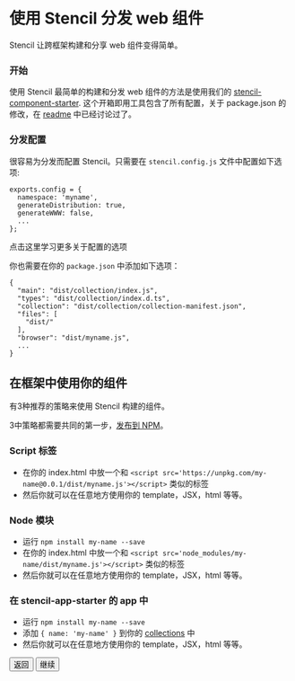# 使用 Stencil 分发 web 组件

Stencil 让跨框架构建和分享 web 组件变得简单。


### 开始

使用 Stencil 最简单的构建和分发 web 组件的方法是使用我们的 [stencil-component-starter](https://github.com/ionic-team/stencil-component-starter). 这个开箱即用工具包含了所有配置，关于 package.json 的修改，在 [readme](https://github.com/ionic-team/stencil-component-starter/blob/master/readme.md) 中已经讨论过了。


### 分发配置

很容易为分发而配置 Stencil。只需要在 `stencil.config.js` 文件中配置如下选项:

```
exports.config = {
  namespace: 'myname',
  generateDistribution: true,
  generateWWW: false,
  ...
};
```

<stencil-route-link url="/docs/stencil-config" router="#router" custom="true">
  点击这里学习更多关于配置的选项
</stencil-route-link>


你也需要在你的 `package.json` 中添加如下选项： 

```
{
  "main": "dist/collection/index.js",
  "types": "dist/collection/index.d.ts",
  "collection": "dist/collection/collection-manifest.json",
  "files": [
    "dist/"
  ],
  "browser": "dist/myname.js",
  ...
}
```

## 在框架中使用你的组件

有3种推荐的策略来使用 Stencil 构建的组件。

3中策略都需要共同的第一步，[发布到 NPM](https://docs.npmjs.com/getting-started/publishing-npm-packages)。

### Script 标签

- 在你的 index.html 中放一个和 `<script src='https://unpkg.com/my-name@0.0.1/dist/myname.js'></script>` 类似的标签
- 然后你就可以在任意地方使用你的 template，JSX，html 等等。

### Node 模块
- 运行 `npm install my-name --save`
- 在你的 index.html 中放一个和 `<script src='node_modules/my-name/dist/myname.js'></script>` 类似的标签
- 然后你就可以在任意地方使用你的 template，JSX，html 等等。

### 在 stencil-app-starter 的 app 中
- 运行 `npm install my-name --save`
- 添加 `{ name: 'my-name' }` 到你的 [collections](https://github.com/ionic-team/stencil-app-starter/blob/master/stencil.config.js#L5) 中
- 然后你就可以在任意地方使用你的 template，JSX，html 等等。


<stencil-route-link url="/docs/service-workers" router="#router" custom="true">
  <button class="backButton">
    返回
  </button>
</stencil-route-link>

<stencil-route-link url="/docs/angular-integration" custom="true">
  <button class="nextButton">
    继续
  </button>
</stencil-route-link>
